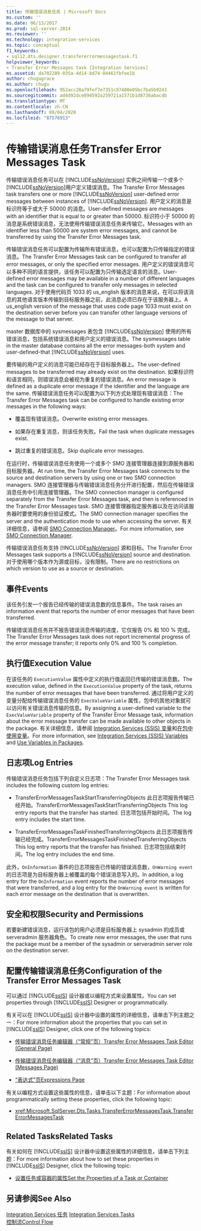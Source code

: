 ```yaml
---
title: 传输错误消息任务 | Microsoft Docs
ms.custom: ''
ms.date: 06/13/2017
ms.prod: sql-server-2014
ms.reviewer: ''
ms.technology: integration-services
ms.topic: conceptual
f1_keywords:
- sql12.dts.designer.transfererrormessagestask.f1
helpviewer_keywords:
- Transfer Error Messages task [Integration Services]
ms.assetid: da702289-035a-4d14-bd74-04461fbfee1b
author: chugugrace
ms.author: chugu
ms.openlocfilehash: 952acc28a79fef7e7351c97400e05bc7ba5b9243
ms.sourcegitcommit: ad4d92dce894592a259721a1571b1d8736abacdb
ms.translationtype: MT
ms.contentlocale: zh-CN
ms.lasthandoff: 08/04/2020
ms.locfileid: "87576913"
---
```

# <a name="transfer-error-messages-task"></a><span data-ttu-id="d238d-102">传输错误消息任务</span><span class="sxs-lookup"><span data-stu-id="d238d-102">Transfer Error Messages Task</span></span>
  <span data-ttu-id="d238d-103">传输错误消息任务可以在 [!INCLUDE[ssNoVersion](../../includes/ssnoversion-md.md)] 实例之间传输一个或多个 [!INCLUDE[ssNoVersion](../../includes/ssnoversion-md.md)]用户定义错误消息。</span><span class="sxs-lookup"><span data-stu-id="d238d-103">The Transfer Error Messages task transfers one or more [!INCLUDE[ssNoVersion](../../includes/ssnoversion-md.md)] user-defined error messages between instances of [!INCLUDE[ssNoVersion](../../includes/ssnoversion-md.md)].</span></span> <span data-ttu-id="d238d-104">用户定义的消息是标识符等于或大于 50000 的消息。</span><span class="sxs-lookup"><span data-stu-id="d238d-104">User-defined messages are messages with an identifier that is equal to or greater than 50000.</span></span> <span data-ttu-id="d238d-105">标识符小于 50000 的消息是系统错误消息，无法使用传输错误消息任务来传输它。</span><span class="sxs-lookup"><span data-stu-id="d238d-105">Messages with an identifier less than 50000 are system error messages, and cannot be transferred by using the Transfer Error Messages task.</span></span>  
  
 <span data-ttu-id="d238d-106">传输错误消息任务可以配置为传输所有错误消息，也可以配置为只传输指定的错误消息。</span><span class="sxs-lookup"><span data-stu-id="d238d-106">The Transfer Error Messages task can be configured to transfer all error messages, or only the specified error messages.</span></span> <span data-ttu-id="d238d-107">用户定义的错误消息可以多种不同的语言提供，该任务可以配置为只传输选定语言的消息。</span><span class="sxs-lookup"><span data-stu-id="d238d-107">User-defined error messages may be available in a number of different languages and the task can be configured to transfer only messages in selected languages.</span></span> <span data-ttu-id="d238d-108">对于使用代码页 1033 的 us_english 版本的消息来说，在可以将该消息的其他语言版本传输到目标服务器之前，此消息必须已存在于该服务器上。</span><span class="sxs-lookup"><span data-stu-id="d238d-108">A us_english version of the message that uses code page 1033 must exist on the destination server before you can transfer other language versions of the message to that server.</span></span>  
  
 <span data-ttu-id="d238d-109">master 数据库中的 sysmessages 表包含 [!INCLUDE[ssNoVersion](../../includes/ssnoversion-md.md)] 使用的所有错误消息，包括系统错误消息和用户定义的错误消息。</span><span class="sxs-lookup"><span data-stu-id="d238d-109">The sysmessages table in the master database contains all the error messages-both system and user-defined-that [!INCLUDE[ssNoVersion](../../includes/ssnoversion-md.md)] uses.</span></span>  
  
 <span data-ttu-id="d238d-110">要传输的用户定义的消息可能已经存在于目标服务器上。</span><span class="sxs-lookup"><span data-stu-id="d238d-110">The user-defined messages to be transferred may already exist on the destination.</span></span> <span data-ttu-id="d238d-111">如果标识符和语言相同，则错误消息会被视为重复的错误消息。</span><span class="sxs-lookup"><span data-stu-id="d238d-111">An error message is defined as a duplicate error message if the identifier and the language are the same.</span></span> <span data-ttu-id="d238d-112">传输错误消息任务可以配置为以下列方式处理现有错误消息：</span><span class="sxs-lookup"><span data-stu-id="d238d-112">The Transfer Error Messages task can be configured to handle existing error messages in the following ways:</span></span>  
  
-   <span data-ttu-id="d238d-113">覆盖现有错误消息。</span><span class="sxs-lookup"><span data-stu-id="d238d-113">Overwrite existing error messages.</span></span>  
  
-   <span data-ttu-id="d238d-114">如果存在重复消息，则该任务失败。</span><span class="sxs-lookup"><span data-stu-id="d238d-114">Fail the task when duplicate messages exist.</span></span>  
  
-   <span data-ttu-id="d238d-115">跳过重复的错误消息。</span><span class="sxs-lookup"><span data-stu-id="d238d-115">Skip duplicate error messages.</span></span>  
  
 <span data-ttu-id="d238d-116">在运行时，传输错误消息任务使用一个或多个 SMO 连接管理器连接到源服务器和目标服务器。</span><span class="sxs-lookup"><span data-stu-id="d238d-116">At run time, the Transfer Error Messages task connects to the source and destination servers by using one or two SMO connection managers.</span></span> <span data-ttu-id="d238d-117">SMO 连接管理器与传输错误消息任务分开进行配置，然后在传输错误消息任务中引用连接管理器。</span><span class="sxs-lookup"><span data-stu-id="d238d-117">The SMO connection manager is configured separately from the Transfer Error Messages task, and then is referenced in the Transfer Error Messages task.</span></span> <span data-ttu-id="d238d-118">SMO 连接管理器指定服务器以及在访问该服务器时要使用的身份验证模式。</span><span class="sxs-lookup"><span data-stu-id="d238d-118">The SMO connection manager specifies the server and the authentication mode to use when accessing the server.</span></span> <span data-ttu-id="d238d-119">有关详细信息，请参阅 [SMO Connection Manager](../connection-manager/smo-connection-manager.md)。</span><span class="sxs-lookup"><span data-stu-id="d238d-119">For more information, see [SMO Connection Manager](../connection-manager/smo-connection-manager.md).</span></span>  
  
 <span data-ttu-id="d238d-120">传输错误消息任务支持 [!INCLUDE[ssNoVersion](../../includes/ssnoversion-md.md)] 源和目标。</span><span class="sxs-lookup"><span data-stu-id="d238d-120">The Transfer Error Messages task supports a [!INCLUDE[ssNoVersion](../../includes/ssnoversion-md.md)] source and destination.</span></span> <span data-ttu-id="d238d-121">对于使用哪个版本作为源或目标，没有限制。</span><span class="sxs-lookup"><span data-stu-id="d238d-121">There are no restrictions on which version to use as a source or destination.</span></span>  
  
## <a name="events"></a><span data-ttu-id="d238d-122">事件</span><span class="sxs-lookup"><span data-stu-id="d238d-122">Events</span></span>  
 <span data-ttu-id="d238d-123">该任务引发一个报告已经传输的错误消息数的信息事件。</span><span class="sxs-lookup"><span data-stu-id="d238d-123">The task raises an information event that reports the number of error messages that have been transferred.</span></span>  
  
 <span data-ttu-id="d238d-124">传输错误消息任务并不报告错误消息传输的进度，它仅报告 0% 和 100 % 完成。</span><span class="sxs-lookup"><span data-stu-id="d238d-124">The Transfer Error Messages task does not report incremental progress of the error message transfer; it reports only 0% and 100 % completion.</span></span>  
  
## <a name="execution-value"></a><span data-ttu-id="d238d-125">执行值</span><span class="sxs-lookup"><span data-stu-id="d238d-125">Execution Value</span></span>  
 <span data-ttu-id="d238d-126">在该任务的 `ExecutionValue` 属性中定义的执行值返回已传输的错误消息数。</span><span class="sxs-lookup"><span data-stu-id="d238d-126">The execution value, defined in the `ExecutionValue` property of the task, returns the number of error messages that have been transferred.</span></span> <span data-ttu-id="d238d-127">通过将用户定义的变量分配给传输错误消息任务的 `ExecValueVariable` 属性，包中的其他对象就可以访问有关错误消息传输的信息。</span><span class="sxs-lookup"><span data-stu-id="d238d-127">By assigning a user-defined variable to the `ExecValueVariable` property of the Transfer Error Message task, information about the error message transfer can be made available to other objects in the package.</span></span> <span data-ttu-id="d238d-128">有关详细信息，请参阅 [Integration Services (SSIS) 变量](../integration-services-ssis-variables.md)和[在包中使用变量](../use-variables-in-packages.md)。</span><span class="sxs-lookup"><span data-stu-id="d238d-128">For more information, see [Integration Services &#40;SSIS&#41; Variables](../integration-services-ssis-variables.md) and [Use Variables in Packages](../use-variables-in-packages.md).</span></span>  
  
## <a name="log-entries"></a><span data-ttu-id="d238d-129">日志项</span><span class="sxs-lookup"><span data-stu-id="d238d-129">Log Entries</span></span>  
 <span data-ttu-id="d238d-130">传输错误消息任务包括下列自定义日志项：</span><span class="sxs-lookup"><span data-stu-id="d238d-130">The Transfer Error Messages task includes the following custom log entries:</span></span>  
  
-   <span data-ttu-id="d238d-131">TransferErrorMessagesTaskStartTransferringObjects    此日志项报告传输已经开始。</span><span class="sxs-lookup"><span data-stu-id="d238d-131">TransferErrorMessagesTaskStartTransferringObjects    This log entry reports that the transfer has started.</span></span> <span data-ttu-id="d238d-132">日志项包括开始时间。</span><span class="sxs-lookup"><span data-stu-id="d238d-132">The log entry includes the start time.</span></span>  
  
-   <span data-ttu-id="d238d-133">TransferErrorMessagesTaskFinishedTransferringObjects   此日志项报告传输已经完成。</span><span class="sxs-lookup"><span data-stu-id="d238d-133">TransferErrorMessagesTaskFinishedTransferringObjects   This log entry reports that the transfer has finished.</span></span> <span data-ttu-id="d238d-134">日志项包括结束时间。</span><span class="sxs-lookup"><span data-stu-id="d238d-134">The log entry includes the end time.</span></span>  
  
 <span data-ttu-id="d238d-135">此外，`OnInformation` 事件的日志项报告已传输的错误消息数，`OnWarning event`的日志项是为目标服务器上被覆盖的每个错误消息写入的。</span><span class="sxs-lookup"><span data-stu-id="d238d-135">In addition, a log entry for the `OnInformation` event reports the number of error messages that were transferred, and a log entry for the `OnWarning event` is written for each error message on the destination that is overwritten.</span></span>  
  
## <a name="security-and-permissions"></a><span data-ttu-id="d238d-136">安全和权限</span><span class="sxs-lookup"><span data-stu-id="d238d-136">Security and Permissions</span></span>  
 <span data-ttu-id="d238d-137">若要新建错误消息，运行该包的用户必须是目标服务器上 sysadmin 的成员或 serveradmin 服务器角色。</span><span class="sxs-lookup"><span data-stu-id="d238d-137">To create new error messages, the user that runs the package must be a member of the sysadmin or serveradmin server role on the destination server.</span></span>  
  
## <a name="configuration-of-the-transfer-error-messages-task"></a><span data-ttu-id="d238d-138">配置传输错误消息任务</span><span class="sxs-lookup"><span data-stu-id="d238d-138">Configuration of the Transfer Error Messages Task</span></span>  
 <span data-ttu-id="d238d-139">可以通过 [!INCLUDE[ssIS](../../includes/ssis-md.md)] 设计器或以编程方式来设置属性。</span><span class="sxs-lookup"><span data-stu-id="d238d-139">You can set properties through [!INCLUDE[ssIS](../../includes/ssis-md.md)] Designer or programmatically.</span></span>  
  
 <span data-ttu-id="d238d-140">有关可以在 [!INCLUDE[ssIS](../../includes/ssis-md.md)] 设计器中设置的属性的详细信息，请单击下列主题之一：</span><span class="sxs-lookup"><span data-stu-id="d238d-140">For more information about the properties that you can set in [!INCLUDE[ssIS](../../includes/ssis-md.md)] Designer, click one of the following topics:</span></span>  
  
-   [<span data-ttu-id="d238d-141">传输错误消息任务编辑器（“常规”页）</span><span class="sxs-lookup"><span data-stu-id="d238d-141">Transfer Error Messages Task Editor &#40;General Page&#41;</span></span>](../general-page-of-integration-services-designers-options.md)  
  
-   [<span data-ttu-id="d238d-142">传输错误消息任务编辑器（“消息”页）</span><span class="sxs-lookup"><span data-stu-id="d238d-142">Transfer Error Messages Task Editor &#40;Messages Page&#41;</span></span>](../transfer-error-messages-task-editor-messages-page.md)  
  
-   [<span data-ttu-id="d238d-143">“表达式”页</span><span class="sxs-lookup"><span data-stu-id="d238d-143">Expressions Page</span></span>](../expressions/expressions-page.md)  
  
 <span data-ttu-id="d238d-144">有关以编程方式设置这些属性的信息，请单击以下主题：</span><span class="sxs-lookup"><span data-stu-id="d238d-144">For information about programmatically setting these properties, click the following topic:</span></span>  
  
-   <xref:Microsoft.SqlServer.Dts.Tasks.TransferErrorMessagesTask.TransferErrorMessagesTask>  
  
## <a name="related-tasks"></a><span data-ttu-id="d238d-145">Related Tasks</span><span class="sxs-lookup"><span data-stu-id="d238d-145">Related Tasks</span></span>  
 <span data-ttu-id="d238d-146">有关如何在 [!INCLUDE[ssIS](../../includes/ssis-md.md)] 设计器中设置这些属性的详细信息，请单击下列主题：</span><span class="sxs-lookup"><span data-stu-id="d238d-146">For more information about how to set these properties in [!INCLUDE[ssIS](../../includes/ssis-md.md)] Designer, click the following topic:</span></span>  
  
-   [<span data-ttu-id="d238d-147">设置任务或容器的属性</span><span class="sxs-lookup"><span data-stu-id="d238d-147">Set the Properties of a Task or Container</span></span>](../set-the-properties-of-a-task-or-container.md)  
  
## <a name="see-also"></a><span data-ttu-id="d238d-148">另请参阅</span><span class="sxs-lookup"><span data-stu-id="d238d-148">See Also</span></span>  
 <span data-ttu-id="d238d-149">[Integration Services 任务](integration-services-tasks.md) </span><span class="sxs-lookup"><span data-stu-id="d238d-149">[Integration Services Tasks](integration-services-tasks.md) </span></span>  
 [<span data-ttu-id="d238d-150">控制流</span><span class="sxs-lookup"><span data-stu-id="d238d-150">Control Flow</span></span>](control-flow.md)  
  
  
